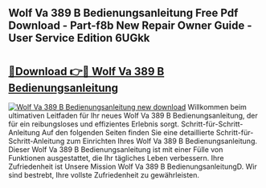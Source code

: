 ## Wolf Va 389 B Bedienungsanleitung Free Pdf Download - Part-f8b New Repair Owner Guide - User Service Edition 6UGkk

# <h2><a href="http://df1h03j.blite.top/?on=Wolf+Va+389+B+Bedienungsanleitung">🔗Download 👉🔴 Wolf Va 389 B Bedienungsanleitung</a></h2>

[![Wolf Va 389 B Bedienungsanleitung new download](https://i.imgur.com/lujVjoI.png)](http://df1h03j.blite.top/?on=Wolf+Va+389+B+Bedienungsanleitung)
Willkommen beim ultimativen Leitfaden für Ihr neues Wolf Va 389 B Bedienungsanleitung, der für ein reibungsloses und effizientes Erlebnis sorgt. Schritt-für-Schritt-Anleitung Auf den folgenden Seiten finden Sie eine detaillierte Schritt-für-Schritt-Anleitung zum Einrichten Ihres Wolf Va 389 B Bedienungsanleitung. Dieser Wolf Va 389 B Bedienungsanleitung ist mit einer Fülle von Funktionen ausgestattet, die Ihr tägliches Leben verbessern. Ihre Zufriedenheit ist Unsere Mission Wolf Va 389 B BedienungsanleitungD. Wir sind bestrebt, Ihre vollste Zufriedenheit zu gewährleisten.

